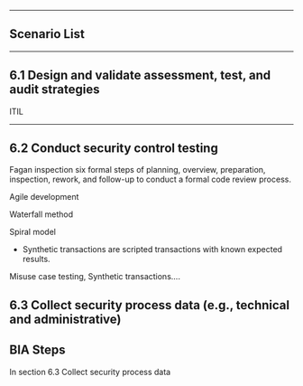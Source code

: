 

---

## Scenario List  

---

## 6.1 Design and validate assessment, test, and audit strategies

ITIL

---

## 6.2 Conduct security control testing
Fagan inspection
six formal steps of planning, overview, preparation, inspection, rework, and follow-up to conduct a formal code review process.

Agile development

Waterfall method

Spiral model

- Synthetic transactions are scripted transactions with known expected results.

Misuse case testing, Synthetic transactions....


## 6.3 Collect security process data (e.g., technical and administrative)

## BIA Steps
In section 6.3 Collect security process data

